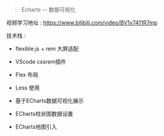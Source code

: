 > Echarts -- 数据可视化

视频学习地址 : https://www.bilibili.com/video/BV1v7411R7mp

技术栈 : 

- flexible.js + rem 大屏适配
- VScode cssrem插件
- Flex 布局
- Less 使用

- 基于ECharts数据可视化展示
- ECharts柱状图数据设置
- ECharts地图引入